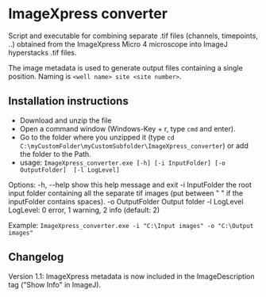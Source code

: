 # ImageXpress converter
Script and executable for combining separate .tif files (channels, timepoints, ..) obtained from the ImageXpress Micro 4 microscope into ImageJ hyperstacks .tif files.

The image metadata is used to generate output files containing a single position. Naming is `<well name> site <site number>`.

## Installation instructions
- Download and unzip the file
- Open a command window (Windows-Key + r, type `cmd` and enter).
- Go to the folder where you unzipped it (type `cd C:\myCustomFolder\myCustomSubfolder\ImageXpress_converter`) or add the folder to the Path.
- usage: `ImageXpress_converter.exe [-h] [-i InputFolder] [-o OutputFolder]  [-l LogLevel]`

Options:
  -h, --help               show this help message and exit
  -i InputFolder        the root input folder containing all the separate tif images (put between " " if the inputFolder contains spaces).
  -o OutputFolder    Output folder
  -l LogLevel             LogLevel: 0 error, 1 warning, 2 info (default: 2)

Example: `ImageXpress_converter.exe -i "C:\Input images" -o "C:\Output images"`


## Changelog
Version 1.1: ImageXpress metadata is now included in the ImageDescription tag ("Show Info" in ImageJ).
